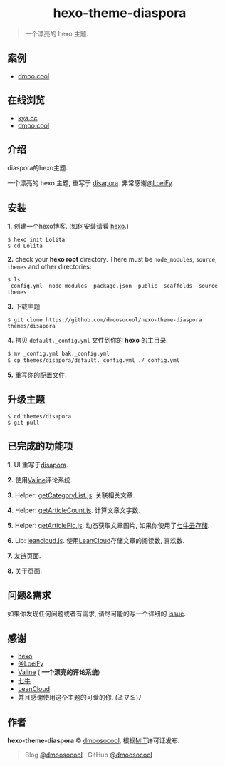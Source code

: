 <h1 align="center">hexo-theme-diaspora</h1>

> 一个漂亮的 hexo 主题.



## 案例

- [dmoo.cool](https://www.github.com/dmoosocool/dmoo.cool)



## 在线浏览

- [kya.cc](https://kya.cc)
- [dmoo.cool](https://dmoo.cool)



## 介绍

diaspora的hexo主题.

一个漂亮的 hexo 主题, 重写于 [disapora](https://github.com/LoeiFy/Diaspora). 非常感谢[@LoeiFy](https://github.com/LoeiFy/diaspora).



## 安装

**1.** 创建一个hexo博客. (如何安装请看 [hexo](https://github.com/hexojs/hexo).)

```shell
$ hexo init Lolita
$ cd Lolita
```

**2.** check your **hexo root** directory. There must be `node_modules`, `source`, `themes` and other directories:

```shell
$ ls
_config.yml  node_modules  package.json  public  scaffolds  source  themes
```

**3.** 下载主题

```shell
$ git clone https://github.com/dmoosocool/hexo-theme-diaspora themes/disapora
```

**4.** 拷贝 `default._config.yml` 文件到你的 **hexo** 的主目录.

```sh
$ mv _config.yml bak._config.yml
$ cp themes/disapora/default._config.yml ./_config.yml
```

**5.** 重写你的配置文件.



## 升级主题

```shell
$ cd themes/disapora
$ git pull
```



## 已完成的功能项

**1.** UI 重写于[disapora](https://github.com/LoeiFy/Diaspora).

**2.** 使用[Valine](https://github.com/xCss/Valine)评论系统.

**3.** Helper: [getCategoryList.js](https://github.com/dmoosocool/hexo-theme-diaspora/blob/master/scripts/helper/getCategoryList.js). 关联相关文章.

**4.** Helper: [getArticleCount.js](https://github.com/dmoosocool/hexo-theme-diaspora/blob/master/scripts/helper/getArticleCount.js). 计算文章文字数.

**5.** Helper: [getArticlePic.js](https://github.com/dmoosocool/hexo-theme-diaspora/blob/master/scripts/helper/getArticlePic.js). 动态获取文章图片, 如果你使用了[七牛云存储](https://www.qiniu.com).

**6.** Lib: [leancloud.js](https://github.com/dmoosocool/hexo-theme-diaspora/blob/master/source/lib/leancloud.js). 使用[LeanCloud](https://leancloud.cn/)存储文章的阅读数, 喜欢数.

**7.** 友链页面.

**8.** 关于页面.



## 问题&需求

如果你发现任何问题或者有需求,  请尽可能的写一个详细的 [issue](https://github.com/dmoosocool/hexo-theme-diaspora/issues).



## 感谢

- [hexo](https://github.com/hexojs/hexo)
- [@LoeiFy](https://github.com/LoeiFy/diaspora)
- [Valine](https://github.com/xCss/Valine) ( **一个漂亮的评论系统**)
- [七牛](https://www.qiniu.com)
- [LeanCloud](https://leancloud.cn/)
- 并且感谢使用这个主题的可爱的你. (≧∇≦)ﾉ 



## 作者

**hexo-theme-diaspora** © [dmoosocool](https://github.com/dmoosocool),  根据[MIT](https://github.com/dmoosocool/hexo-theme-diaspora/blob/master/LICENSE)许可证发布.

> Blog [@dmoosocool](https://www.kya.cc) · GitHub [@dmoosocool](https://github.com/dmoosocool) 

